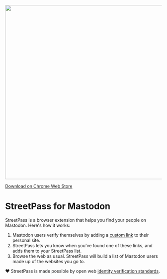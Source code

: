 <img width="560" alt="" src="https://raw.githubusercontent.com/tvler/streetpass/main/api/public/screen3.png">

[Download on Chrome Web Store](https://chrome.google.com/webstore/detail/streetpass-for-mastodon/fphjfedjhinpnjblomfebcjjpdpakhhn)

# StreetPass for Mastodon

StreetPass is a browser extension that helps you find your people on Mastodon. Here's how it works:

1. Mastodon users verify themselves by adding a [custom link](https://docs.joinmastodon.org/user/profile/#verification) to their personal site.
2. StreetPass lets you know when you've found one of these links, and adds them to your StreetPass list.
3. Browse the web as usual. StreetPass will build a list of Mastodon users made up of the websites you go to.

❤️ StreetPass is made possible by open web [identity verification standards](http://microformats.org/wiki/rel-me).
